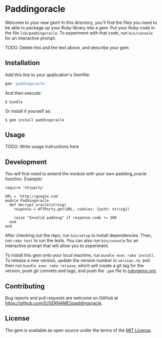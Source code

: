 # Paddingoracle

Welcome to your new gem! In this directory, you'll find the files you need to be able to package up your Ruby library into a gem. Put your Ruby code in the file `lib/paddingoracle`. To experiment with that code, run `bin/console` for an interactive prompt.

TODO: Delete this and the text above, and describe your gem

## Installation

Add this line to your application's Gemfile:

```ruby
gem 'paddingoracle'
```

And then execute:

    $ bundle

Or install it yourself as:

    $ gem install paddingoracle

## Usage

TODO: Write usage instructions here

## Development
You will first need to extend the module with your own padding_oracle function. Example:

```
require 'httparty'

URL = 'http://google.com'
module Paddingoracle
  def decrypt_oracle(string)
    response = HTTParty.get(URL, cookies: {auth: string})

    raise "Invalid padding" if response.code != 200
  end
end
```

After checking out the repo, run `bin/setup` to install dependencies. Then, run `rake test` to run the tests. You can also run `bin/console` for an interactive prompt that will allow you to experiment.

To install this gem onto your local machine, run `bundle exec rake install`. To release a new version, update the version number in `version.rb`, and then run `bundle exec rake release`, which will create a git tag for the version, push git commits and tags, and push the `.gem` file to [rubygems.org](https://rubygems.org).

## Contributing

Bug reports and pull requests are welcome on GitHub at https://github.com/[USERNAME]/paddingoracle.


## License

The gem is available as open source under the terms of the [MIT License](http://opensource.org/licenses/MIT).

